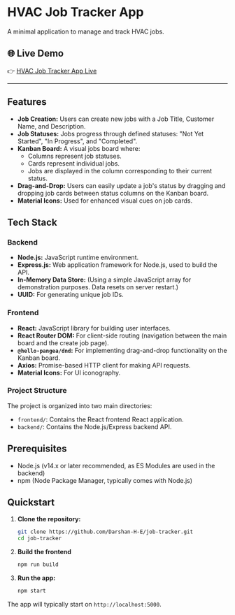 # HVAC Job Tracker App

A minimal application to manage and track HVAC jobs.

## 🌐 Live Demo

👉 [HVAC Job Tracker App Live](https://job-tracker-j3u8.onrender.com/)

---

## Features

*   **Job Creation:** Users can create new jobs with a Job Title, Customer Name, and Description.
*   **Job Statuses:** Jobs progress through defined statuses: "Not Yet Started", "In Progress", and "Completed".
*   **Kanban Board:** A visual jobs board where:
    *   Columns represent job statuses.
    *   Cards represent individual jobs.
    *   Jobs are displayed in the column corresponding to their current status.
*   **Drag-and-Drop:** Users can easily update a job's status by dragging and dropping job cards between status columns on the Kanban board.
*   **Material Icons:** Used for enhanced visual cues on job cards.

## Tech Stack

### Backend

*   **Node.js:** JavaScript runtime environment.
*   **Express.js:** Web application framework for Node.js, used to build the API.
*   **In-Memory Data Store:** (Using a simple JavaScript array for demonstration purposes. Data resets on server restart.)
*   **UUID:** For generating unique job IDs.

### Frontend

*   **React:** JavaScript library for building user interfaces.
*   **React Router DOM:** For client-side routing (navigation between the main board and the create job page).
*   **`@hello-pangea/dnd`:** For implementing drag-and-drop functionality on the Kanban board.
*   **Axios:** Promise-based HTTP client for making API requests.
*   **Material Icons:** For UI iconography.

### Project Structure

The project is organized into two main directories:

*   `frontend/`: Contains the React frontend React application.
*   `backend/`: Contains the Node.js/Express backend API.

## Prerequisites

*   Node.js (v14.x or later recommended, as ES Modules are used in the backend)
*   npm (Node Package Manager, typically comes with Node.js)

## Quickstart

1.  **Clone the repository:**
    ```bash
    git clone https://github.com/Darshan-H-E/job-tracker.git
    cd job-tracker
    ```
2.  **Build the frontend**
    ```bash
    npm run build
    ```
3.  **Run the app:**
    ```bash
    npm start
    ```
The app will typically start on `http://localhost:5000`.



